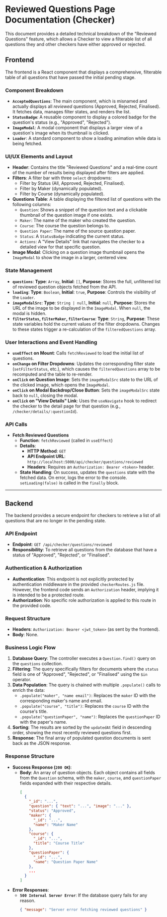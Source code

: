 # Reviewed Questions Page Documentation (Checker)

This document provides a detailed technical breakdown of the "Reviewed Questions" feature, which allows a Checker to view a filterable list of all questions they and other checkers have either approved or rejected.

## Frontend

The frontend is a React component that displays a comprehensive, filterable table of all questions that have passed the initial pending stage.

### Component Breakdown

*   **`AcceptedQuestions`**: The main component, which is misnamed and actually displays all *reviewed* questions (Approved, Rejected, Finalised). It fetches data, manages filter states, and renders the list.
*   **`StatusBadge`**: A reusable component to display a colored badge for the question's status (e.g., "Approved", "Rejected").
*   **`ImageModal`**: A modal component that displays a larger view of a question's image when its thumbnail is clicked.
*   **`Loader`**: A standard component to show a loading animation while data is being fetched.

### UI/UX Elements and Layout

*   **Header**: Contains the title "Reviewed Questions" and a real-time count of the number of results being displayed after filters are applied.
*   **Filters**: A filter bar with three `select` dropdowns:
    *   Filter by Status (All, Approved, Rejected, Finalised).
    *   Filter by Maker (dynamically populated).
    *   Filter by Course (dynamically populated).
*   **Questions Table**: A table displaying the filtered list of questions with the following columns:
    *   `Question`: Shows a snippet of the question text and a clickable thumbnail of the question image if one exists.
    *   `Maker`: The name of the maker who created the question.
    *   `Course`: The course the question belongs to.
    *   `Question Paper`: The name of the source question paper.
    *   `Status`: A `StatusBadge` indicating the current status.
    *   `Actions`: A "View Details" link that navigates the checker to a detailed view for that specific question.
*   **Image Modal**: Clicking on a question image thumbnail opens the `ImageModal` to show the image in a larger, centered view.

### State Management

*   **`questions`**: **Type**: `Array`, **Initial**: `[]`, **Purpose**: Stores the full, unfiltered list of reviewed question objects fetched from the API.
*   **`loading`**: **Type**: `Boolean`, **Initial**: `true`, **Purpose**: Controls the visibility of the `Loader`.
*   **`imageModalSrc`**: **Type**: `String | null`, **Initial**: `null`, **Purpose**: Stores the URL of the image to be displayed in the `ImageModal`. When `null`, the modal is hidden.
*   **`filterStatus`, `filterMaker`, `filterCourse`**: **Type**: `String`, **Purpose**: These state variables hold the current values of the filter dropdowns. Changes to these states trigger a re-calculation of the `filteredQuestions` array.

### User Interactions and Event Handling

*   **`useEffect` on Mount**: Calls `fetchReviewed` to load the initial list of questions.
*   **`onChange` on Filter Dropdowns**: Updates the corresponding filter state (`setFilterStatus`, etc.), which causes the `filteredQuestions` array to be recomputed and the table to re-render.
*   **`onClick` on Question Image**: Sets the `imageModalSrc` state to the URL of the clicked image, which opens the `ImageModal`.
*   **`onClick` on Modal Backdrop/Close Button**: Sets the `imageModalSrc` state back to `null`, closing the modal.
*   **`onClick` on "View Details" Link**: Uses the `useNavigate` hook to redirect the checker to the detail page for that question (e.g., `/checker/details/:questionId`).

### API Calls

*   **Fetch Reviewed Questions**
    *   **Function**: `fetchReviewed` (called in `useEffect`)
    *   **Details**:
        *   **HTTP Method**: `GET`
        *   **API Endpoint URL**: `http://localhost:5000/api/checker/questions/reviewed`
        *   **Headers**: Requires an `Authorization: Bearer <token>` header.
    *   **State Handling**: On success, updates the `questions` state with the fetched data. On error, logs the error to the console. `setLoading(false)` is called in the `finally` block.

---

## Backend

The backend provides a secure endpoint for checkers to retrieve a list of all questions that are no longer in the pending state.

### API Endpoint

*   **Endpoint**: `GET /api/checker/questions/reviewed`
*   **Responsibility**: To retrieve all questions from the database that have a status of "Approved", "Rejected", or "Finalised".

### Authentication & Authorization

*   **Authentication**: This endpoint is not explicitly protected by authentication middleware in the provided `checkerRoutes.js` file. However, the frontend code sends an `Authorization` header, implying it is intended to be a protected route.
*   **Authorization**: No specific role authorization is applied to this route in the provided code.

### Request Structure

*   **Headers**: `Authorization: Bearer <jwt_token>` (as sent by the frontend).
*   **Body**: None.

### Business Logic Flow

1.  **Database Query**: The controller executes a `Question.find()` query on the `questions` collection.
2.  **Filtering**: The query specifically filters for documents where the `status` field is one of "Approved", "Rejected", or "Finalised" using the `$in` operator.
3.  **Data Population**: The query is chained with multiple `.populate()` calls to enrich the data:
    *   `.populate("maker", "name email")`: Replaces the `maker` ID with the corresponding maker's name and email.
    *   `.populate("course", "title")`: Replaces the `course` ID with the course's title.
    *   `.populate("questionPaper", "name")`: Replaces the `questionPaper` ID with the paper's name.
4.  **Sorting**: The results are sorted by the `updatedAt` field in descending order, showing the most recently reviewed questions first.
5.  **Response**: The final array of populated question documents is sent back as the JSON response.

### Response Structure

*   **Success Response (`200 OK`)**:
    *   **Body**: An array of question objects. Each object contains all fields from the `Question` schema, with the `maker`, `course`, and `questionPaper` fields expanded with their respective details.
        ```json
        [
          {
            "_id": "...",
            "question": { "text": "...", "image": "..." },
            "status": "Approved",
            "maker": {
              "_id": "...",
              "name": "Maker Name"
            },
            "course": {
              "_id": "...",
              "title": "Course Title"
            },
            "questionPaper": {
              "_id": "...",
              "name": "Question Paper Name"
            },
            ...
          }
        ]
        ```
*   **Error Responses**:
    *   **`500 Internal Server Error`**: If the database query fails for any reason.
        ```json
        { "message": "Server error fetching reviewed questions" }
        ```
